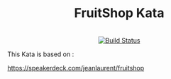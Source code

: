 <h1 align="center">FruitShop Kata</h1>

<br/>

<div align="center">
  <a href='https://semaphoreci.com/nicolaslechenic/fruitshop'>
    <img src='https://semaphoreci.com/api/v1/nicolaslechenic/fruitshop/branches/master/shields_badge.svg' alt='Build Status'>
  </a>
</div>


This Kata is based on :

https://speakerdeck.com/jeanlaurent/fruitshop